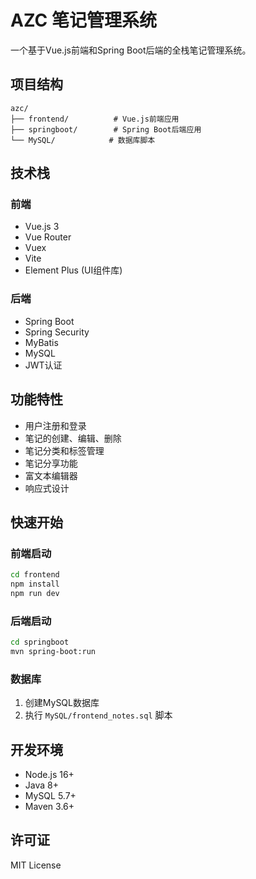 # AZC 笔记管理系统

一个基于Vue.js前端和Spring Boot后端的全栈笔记管理系统。

## 项目结构

```
azc/
├── frontend/          # Vue.js前端应用
├── springboot/        # Spring Boot后端应用
└── MySQL/            # 数据库脚本
```

## 技术栈

### 前端
- Vue.js 3
- Vue Router
- Vuex
- Vite
- Element Plus (UI组件库)

### 后端
- Spring Boot
- Spring Security
- MyBatis
- MySQL
- JWT认证

## 功能特性

- 用户注册和登录
- 笔记的创建、编辑、删除
- 笔记分类和标签管理
- 笔记分享功能
- 富文本编辑器
- 响应式设计

## 快速开始

### 前端启动
```bash
cd frontend
npm install
npm run dev
```

### 后端启动
```bash
cd springboot
mvn spring-boot:run
```

### 数据库
1. 创建MySQL数据库
2. 执行 `MySQL/frontend_notes.sql` 脚本

## 开发环境

- Node.js 16+
- Java 8+
- MySQL 5.7+
- Maven 3.6+

## 许可证

MIT License 
